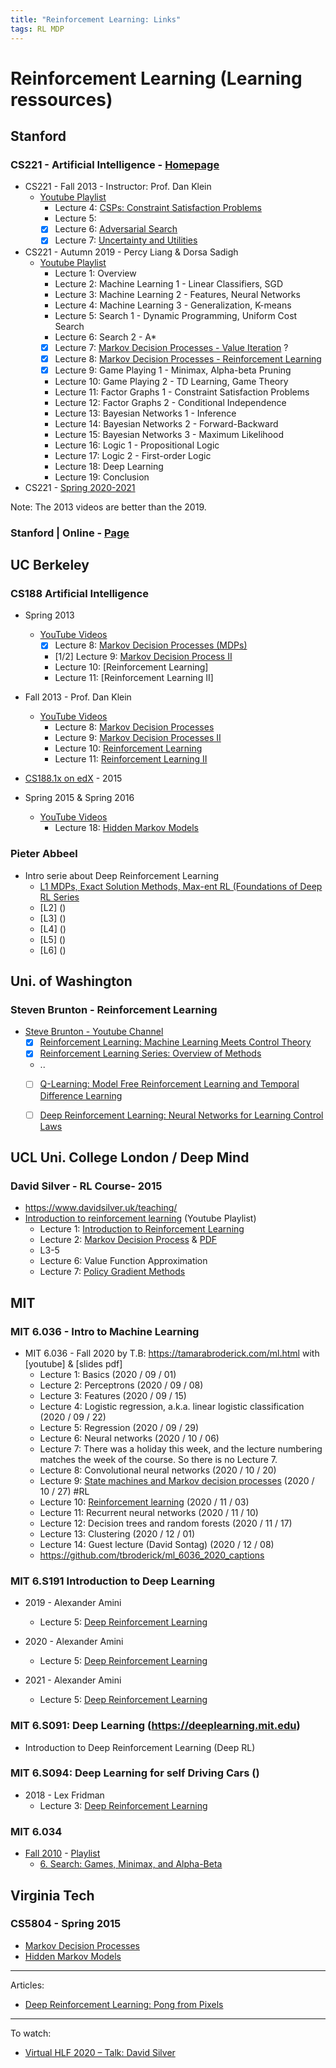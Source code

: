 ```yaml
---
title: "Reinforcement Learning: Links"
tags: RL MDP
---
```


# Reinforcement Learning (Learning ressources)

## Stanford

### CS221 - Artificial Intelligence - [Homepage](https://stanford-cs221.github.io/)

* CS221 - Fall 2013 - Instructor: Prof. Dan Klein
    * [Youtube Playlist](https://www.youtube.com/channel/UCshmLD2MsyqAKBx8ctivb5Q/videos)
        * Lecture 4: [CSPs: Constraint Satisfaction Problems](https://www.youtube.com/watch?v=hJ9WOiueJes&t=4s&ab_channel=CS188Fall2013)
        * Lecture 5: 
        * [x] Lecture 6: [Adversarial Search](https://www.youtube.com/watch?v=-Il2oJoItaI&t=1305s&ab_channel=CS188Fall2013)
        * [x] Lecture 7: [Uncertainty and Utilities](https://www.youtube.com/watch?v=M98BM_yJPNw&ab_channel=CS188Fall2013)

* CS221 - Autumn 2019 - Percy Liang & Dorsa Sadigh
    *  [Youtube Playlist](https://www.youtube.com/playlist?list=PLoROMvodv4rO1NB9TD4iUZ3qghGEGtqNX)
        - Lecture 1: Overview
        - Lecture 2: Machine Learning 1 - Linear Classifiers, SGD
        - Lecture 3: Machine Learning 2 - Features, Neural Networks
        - Lecture 4: Machine Learning 3 - Generalization, K-means
        - Lecture 5: Search 1 - Dynamic Programming, Uniform Cost Search
        - Lecture 6: Search 2 - A*
        - [x] Lecture 7: [Markov Decision Processes - Value Iteration]() ?
        - [x] Lecture 8: [Markov Decision Processes - Reinforcement Learning](https://www.youtube.com/watch?v=HpaHTfY52RQ)
        - [x] Lecture 9: Game Playing 1 - Minimax, Alpha-beta Pruning
        * Lecture 10: Game Playing 2 - TD Learning, Game Theory
        * Lecture 11: Factor Graphs 1 - Constraint Satisfaction Problems
        * Lecture 12: Factor Graphs 2 - Conditional Independence
        * Lecture 13: Bayesian Networks 1 - Inference
        * Lecture 14: Bayesian Networks 2 - Forward-Backward
        * Lecture 15: Bayesian Networks 3 - Maximum Likelihood
        * Lecture 16: Logic 1 - Propositional Logic
        * Lecture 17: Logic 2 - First-order Logic
        * Lecture 18: Deep Learning
        * Lecture 19: Conclusion
* CS221 - [Spring 2020-2021](https://stanford-cs221.github.io/spring2021/)

Note: The 2013 videos are better than the 2019.

### Stanford | Online - [Page](https://online.stanford.edu/artificial-intelligence/free-content)


## UC Berkeley

### CS188 Artificial Intelligence
* Spring 2013
    * [YouTube Videos](https://www.youtube.com/user/CS188Spring2013/videos)
        * [x] Lecture 8: [Markov Decision Processes (MDPs)](https://www.youtube.com/watch?v=i0o-ui1N35U&ab_channel=CS188Spring2013)
        * [1/2] Lecture 9: [Markov Decision Process II](https://www.youtube.com/watch?v=Csiiv6WGzKM&t=928s&ab_channel=CS188Spring2013)
        * Lecture 10: [Reinforcement Learning]
        * Lecture 11: [Reinforcement Learning II]

* Fall 2013 - Prof. Dan Klein
    * [YouTube Videos](https://www.youtube.com/channel/UCshmLD2MsyqAKBx8ctivb5Q/videos)
        * Lecture 8: [Markov Decision Processes](https://www.youtube.com/watch?v=ip4iSMRW5X4)
        * Lecture 9: [Markov Decision Processes II](https://www.youtube.com/watch?v=1S-dw6Vt1l4)
        * Lecture 10: [Reinforcement Learning](https://www.youtube.com/watch?v=w33Lplx49_A)
        * Lecture 11: [Reinforcement Learning II](https://www.youtube.com/watch?v=w33Lplx49_A)

* [CS188.1x on edX](https://courses.edx.org/courses/BerkeleyX/CS188.1x-4/1T2015/course/) - 2015

* Spring 2015 & Spring 2016
    * [YouTube Videos](https://www.youtube.com/channel/UCDZUttQj8ytfASQIcvsLYgg/videos)
        * Lecture 18: [Hidden Markov Models](https://www.youtube.com/watch?v=D_RIe5bd3hk&ab_channel=BerkeleyAI)

### Pieter Abbeel
* Intro serie about Deep Reinforcement Learning
    * [L1 MDPs, Exact Solution Methods, Max-ent RL (Foundations of Deep RL Series](https://www.youtube.com/watch?v=2GwBez0D20A&t=608s&ab_channel=PieterAbbeel)
    * [L2] ()
    * [L3] ()
    * [L4] ()
    * [L5] ()
    * [L6] ()


## Uni. of Washington

### Steven Brunton - Reinforcement Learning 
* [Steve Brunton - Youtube Channel](https://www.youtube.com/channel/UCm5mt-A4w61lknZ9lCsZtBw) 
    * [x] [Reinforcement Learning: Machine Learning Meets Control Theory](https://www.youtube.com/watch?v=0MNVhXEX9to)
    * [x] [Reinforcement Learning Series: Overview of Methods](https://www.youtube.com/watch?v=i7q8bISGwMQ&ab_channel=SteveBrunton)
    * ..
    * [ ] [Q-Learning: Model Free Reinforcement Learning and Temporal Difference Learning](https://www.youtube.com/watch?v=0iqz4tcKN58&ab_channel=SteveBrunton)
    * [ ] [Deep Reinforcement Learning: Neural Networks for Learning Control Laws](https://www.youtube.com/watch?v=IUiKAD6cuTA)



## UCL Uni. College London / Deep Mind

### David Silver - RL Course- 2015
* https://www.davidsilver.uk/teaching/
* [Introduction to reinforcement learning](https://www.youtube.com/playlist?list=PLqYmG7hTraZDM-OYHWgPebj2MfCFzFObQ) (Youtube Playlist)
    * Lecture 1: [Introduction to Reinforcement Learning](https://www.youtube.com/watch?v=2pWv7GOvuf0&ab_channel=DeepMind)
    * Lecture 2: [Markov Decision Process](https://www.youtube.com/watch?v=lfHX2hHRMVQ&ab_channel=DeepMind) & [PDF](https://www.davidsilver.uk/wp-content/uploads/2020/03/MDP.pdf)
    * L3-5
    * Lecture 6: Value Function Approximation
    * Lecture 7: [Policy Gradient Methods](https://www.youtube.com/watch?v=KHZVXao4qXs)


## MIT

### MIT 6.036 - Intro to Machine Learning

* MIT 6.036 - Fall 2020 by T.B: https://tamarabroderick.com/ml.html with [youtube] & [slides pdf]
    * Lecture 1: Basics (2020 / 09 / 01) 
    * Lecture 2: Perceptrons (2020 / 09 / 08) 
    * Lecture 3: Features (2020 / 09 / 15) 
    - Lecture 4: Logistic regression, a.k.a. linear logistic classification (2020 / 09 / 22) 
    - Lecture 5: Regression (2020 / 09 / 29) 
    - Lecture 6: Neural networks (2020 / 10 / 06) 
    - Lecture 7: There was a holiday this week, and the lecture numbering matches the week of the course. So there is no Lecture 7.
    - Lecture 8: Convolutional neural networks (2020 / 10 / 20) 
    - Lecture 9: [State machines and Markov decision processes](https://www.youtube.com/watch?v=O5hkIfUR_uA&ab_channel=TamaraBroderick) (2020 / 10 / 27) #RL 
    - Lecture 10: [Reinforcement learning](https://www.youtube.com/watch?v=Ir93m9OmOHo) (2020 / 11 / 03) 
    - Lecture 11: Recurrent neural networks (2020 / 11 / 10) 
    - Lecture 12: Decision trees and random forests (2020 / 11 / 17) 
    - Lecture 13: Clustering (2020 / 12 / 01) 
    - Lecture 14: Guest lecture (David Sontag) (2020 / 12 / 08)
    - https://github.com/tbroderick/ml_6036_2020_captions

### MIT 6.S191 Introduction to Deep Learning

* 2019 - Alexander Amini 
    * Lecture 5: [Deep Reinforcement Learning](https://www.youtube.com/watch?v=i6Mi2_QM3rA)
  
* 2020 - Alexander Amini 
    * Lecture 5: [Deep Reinforcement Learning](https://www.youtube.com/watch?v=nZfaHIxDD5w)
  
* 2021 - Alexander Amini 
    * Lecture 5: [Deep Reinforcement Learning](https://www.youtube.com/watch?v=93M1l_nrhpQ)

### MIT 6.S091: Deep Learning (https://deeplearning.mit.edu)

* Introduction to Deep Reinforcement Learning (Deep RL)

### MIT 6.S094: Deep Learning for self Driving Cars ()
* 2018 - Lex Fridman
    * Lecture 3: [Deep Reinforcement Learning](https://www.youtube.com/watch?v=MQ6pP65o7OM)

### MIT 6.034
* [Fall 2010](https://ocw.mit.edu/courses/electrical-engineering-and-computer-science/6-034-artificial-intelligence-fall-2010/) - [Playlist](https://www.youtube.com/playlist?list=PLUl4u3cNGP63gFHB6xb-kVBiQHYe_4hSi)
    * [6. Search: Games, Minimax, and Alpha-Beta](https://www.youtube.com/watch?v=STjW3eH0Cik)

## Virginia Tech

### CS5804 - Spring 2015

* [Markov Decision Processes](https://www.youtube.com/watch?v=KovN7WKI9Y0)
* [Hidden Markov Models](https://www.youtube.com/watch?v=9yl4XGp5OEg&ab_channel=BertHuang)



---
Articles:
* [Deep Reinforcement Learning: Pong from Pixels](http://karpathy.github.io/2016/05/31/rl/)

---
To watch:
* [Virtual HLF 2020 – Talk: David Silver](https://www.youtube.com/watch?v=u5hBHkbihxA)